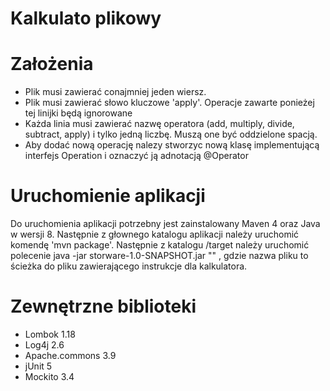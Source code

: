 # Kalkulato plikowy
# Założenia
- Plik musi zawierać conajmniej jeden wiersz.
- Plik musi zawierać słowo kluczowe 'apply'. Operacje zawarte ponieżej tej linijki będą ignorowane
- Każda linia musi zawierać nazwę operatora (add, multiply, divide, subtract, apply) i tylko jedną liczbę. Muszą one być oddzielone spacją.
- Aby dodać nową operację nalezy stworzyc nową klasę implementującą interfejs Operation i oznaczyć ją adnotacją @Operator
 # Uruchomienie aplikacji
Do uruchomienia aplikacji potrzebny jest zainstalowany Maven 4 oraz Java w wersji 8. Następnie z głownego katalogu aplikacji należy uruchomić komendę 'mvn package'. Następnie z katalogu /target należy uruchomić polecenie java -jar storware-1.0-SNAPSHOT.jar "<nazwa pliku>" , gdzie nazwa pliku to ścieżka do pliku zawierającego instrukcje dla kalkulatora.

# Zewnętrzne biblioteki
 - Lombok 1.18
 - Log4j 2.6
 - Apache.commons 3.9
 - jUnit 5
 - Mockito 3.4
